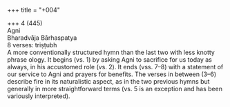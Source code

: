 +++
title = "+004"

+++
4 (445)  
Agni  
Bharadvāja Bārhaspatya  
8 verses: triṣṭubh  
A more conventionally structured hymn than the last two with less knotty phrase ology. It begins (vs. 1) by asking Agni to sacrifice for us today as always, in his  accustomed role (vs. 2). It ends (vss. 7–8) with a statement of our service to Agni  and prayers for benefits. The verses in between (3–6) describe fire in its naturalistic  aspect, as in the two previous hymns but generally in more straightforward terms  (vs. 5 is an exception and has been variously interpreted).  